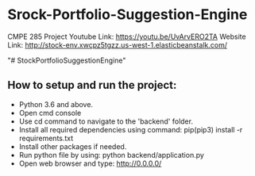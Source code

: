 # Srock-Portfolio-Suggestion-Engine
CMPE 285 Project
Youtube Link: https://youtu.be/UvArvERO2TA
Website Link: http://stock-env.xwcpz5tgzz.us-west-1.elasticbeanstalk.com/

"# StockPortfolioSuggestionEngine" 

## How to setup and run the project:

- Python 3.6 and above.
- Open cmd console
- Use cd command to navigate to the 'backend' folder.
- Install all required dependencies using command: pip(pip3) install -r requirements.txt
- Install other packages if needed.
- Run python file by using: python backend/application.py
- Open web browser and type: http://0.0.0.0/
